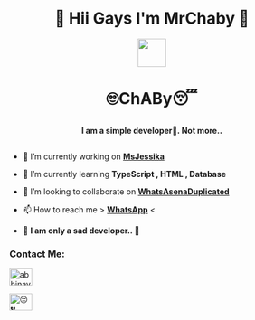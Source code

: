 ##
<h1 align="center"><b>🍭 Hii Gays I'm MrChaby 🍭</b></h1> 

<p align='center'>
  <a href="https://www.python.org/" alt="made-with-python"> <img src="https://github.com/souvikguria98/souvikguria98/blob/master/Hi.gif"width="50" /> </a>
</p>




## <h1 align="center"> 🙄ChABy😴</h1>


##
<h4 align="center">I am a simple developer🥱. Not more..</h3>

##
<p 76>

  </a>
</p>


- 🔭 I’m currently working on **[MsJessika](https://github.com/MrChaby/Jessi)**

- 🌱 I’m currently learning **TypeScript , HTML , Database**

- 👯 I’m looking to collaborate on **[WhatsAsenaDuplicated](https://github.com/phaticusthiccy/WhatsAsenaDuplicated)**

- 📫 How to reach me > **[WhatsApp](😔💔)** <

- 💫 **I am only a sad developer.. 🌆**

<h3 align="left">Contact Me:</h3>
<p align="left">
<a href="https://www.instagram.com" target="blank"><img align="center" src="https://cdn.jsdelivr.net/npm/simple-icons@3.0.1/icons/instagram.svg" alt="abhinav_toxic_devil" height="30" width="40" /></a>
</p> <a href="😔💔" target="blank"><img align="center" src="https://cdn.jsdelivr.net/npm/simple-icons@3.0.1/icons/whatsapp.svg" alt="😔💔" height="30" width="40" /></a>
</p>
